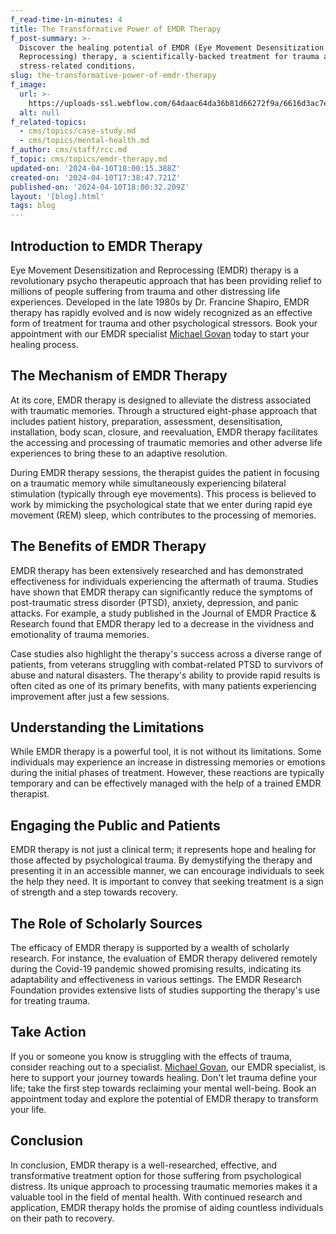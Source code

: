 ```yaml
---
f_read-time-in-minutes: 4
title: The Transformative Power of EMDR Therapy
f_post-summary: >-
  Discover the healing potential of EMDR (Eye Movement Desensitization and
  Reprocessing) therapy, a scientifically-backed treatment for trauma and
  stress-related conditions.‍
slug: the-transformative-power-of-emdr-therapy
f_image:
  url: >-
    https://uploads-ssl.webflow.com/64daac64da36b81d66272f9a/6616d3ac7e8dababbc3139b5_78dd1a70-47eb-4b76-b71f-ce79b0af2522.jpg
  alt: null
f_related-topics:
  - cms/topics/case-study.md
  - cms/topics/mental-health.md
f_author: cms/staff/rcc.md
f_topic: cms/topics/emdr-therapy.md
updated-on: '2024-04-10T18:00:15.388Z'
created-on: '2024-04-10T17:38:47.721Z'
published-on: '2024-04-10T18:00:32.209Z'
layout: '[blog].html'
tags: blog
---
```


**Introduction to EMDR Therapy**
--------------------------------

Eye Movement Desensitization and Reprocessing (EMDR) therapy is a revolutionary psycho therapeutic approach that has been providing relief to millions of people suffering from trauma and other distressing life experiences. Developed in the late 1980s by Dr. Francine Shapiro, EMDR therapy has rapidly evolved and is now widely recognized as an effective form of treatment for trauma and other psychological stressors. Book your appointment with our EMDR specialist [Michael Govan](/staff/michael-govan) today to start your healing process.

**The Mechanism of EMDR Therapy**
---------------------------------

At its core, EMDR therapy is designed to alleviate the distress associated with traumatic memories. Through a structured eight-phase approach that includes patient history, preparation, assessment, desensitisation, installation, body scan, closure, and reevaluation, EMDR therapy facilitates the accessing and processing of traumatic memories and other adverse life experiences to bring these to an adaptive resolution.

During EMDR therapy sessions, the therapist guides the patient in focusing on a traumatic memory while simultaneously experiencing bilateral stimulation (typically through eye movements). This process is believed to work by mimicking the psychological state that we enter during rapid eye movement (REM) sleep, which contributes to the processing of memories.

**The Benefits of EMDR Therapy**
--------------------------------

EMDR therapy has been extensively researched and has demonstrated effectiveness for individuals experiencing the aftermath of trauma. Studies have shown that EMDR therapy can significantly reduce the symptoms of post-traumatic stress disorder (PTSD), anxiety, depression, and panic attacks. For example, a study published in the Journal of EMDR Practice & Research found that EMDR therapy led to a decrease in the vividness and emotionality of trauma memories.

Case studies also highlight the therapy's success across a diverse range of patients, from veterans struggling with combat-related PTSD to survivors of abuse and natural disasters. The therapy's ability to provide rapid results is often cited as one of its primary benefits, with many patients experiencing improvement after just a few sessions.

**Understanding the Limitations**
---------------------------------

While EMDR therapy is a powerful tool, it is not without its limitations. Some individuals may experience an increase in distressing memories or emotions during the initial phases of treatment. However, these reactions are typically temporary and can be effectively managed with the help of a trained EMDR therapist.

**Engaging the Public and Patients**
------------------------------------

EMDR therapy is not just a clinical term; it represents hope and healing for those affected by psychological trauma. By demystifying the therapy and presenting it in an accessible manner, we can encourage individuals to seek the help they need. It is important to convey that seeking treatment is a sign of strength and a step towards recovery.

**The Role of Scholarly Sources**
---------------------------------

The efficacy of EMDR therapy is supported by a wealth of scholarly research. For instance, the evaluation of EMDR therapy delivered remotely during the Covid-19 pandemic showed promising results, indicating its adaptability and effectiveness in various settings. The EMDR Research Foundation provides extensive lists of studies supporting the therapy's use for treating trauma.

**Take Action**
---------------

If you or someone you know is struggling with the effects of trauma, consider reaching out to a specialist. [Michael Govan](/staff/michael-govan), our EMDR specialist, is here to support your journey towards healing. Don't let trauma define your life; take the first step towards reclaiming your mental well-being. Book an appointment today and explore the potential of EMDR therapy to transform your life.

**Conclusion**
--------------

In conclusion, EMDR therapy is a well-researched, effective, and transformative treatment option for those suffering from psychological distress. Its unique approach to processing traumatic memories makes it a valuable tool in the field of mental health. With continued research and application, EMDR therapy holds the promise of aiding countless individuals on their path to recovery.
